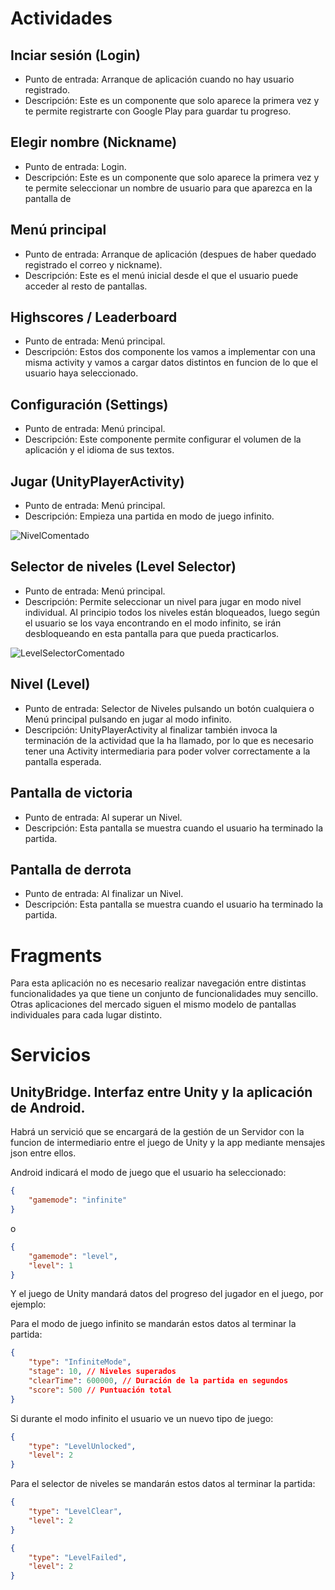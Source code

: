 # Actividades

## Inciar sesión (Login)
- Punto de entrada: Arranque de aplicación cuando no hay usuario registrado.
- Descripción: Este es un componente que solo aparece la primera vez y te permite registrarte con Google Play para guardar tu progreso.

## Elegir nombre (Nickname)
- Punto de entrada: Login.
- Descripción: Este es un componente que solo aparece la primera vez y te permite seleccionar un nombre de usuario para que aparezca en la pantalla de 

## Menú principal
- Punto de entrada: Arranque de aplicación (despues de haber quedado registrado el correo y nickname).
- Descripción: Este es el menú inicial desde el que el usuario puede acceder al resto de pantallas.

## Highscores / Leaderboard
- Punto de entrada: Menú principal.
- Descripción: Estos dos componente los vamos a implementar con una misma activity y vamos a cargar datos distintos en funcion de lo que el usuario haya seleccionado.

## Configuración (Settings)
- Punto de entrada: Menú principal.
- Descripción: Este componente permite configurar el volumen de la aplicación y el idioma de sus textos.
 
## Jugar (UnityPlayerActivity)
- Punto de entrada: Menú principal.
- Descripción: Empieza una partida en modo de juego infinito.

![NivelComentado](https://github.com/Diego-a-lopez/ScapeTheAds/assets/71868889/5636ea4a-6d0c-4094-9483-1835c39fe879)

## Selector de niveles (Level Selector)
- Punto de entrada: Menú principal.
- Descripción: Permite seleccionar un nivel para jugar en modo nivel individual. Al principio todos los niveles están bloqueados, luego según el usuario se los vaya encontrando en el modo infinito, se irán desbloqueando en esta pantalla para que pueda practicarlos.

![LevelSelectorComentado](https://github.com/Diego-a-lopez/ScapeTheAds/assets/71868889/1c6d5482-e001-4063-9ea7-7173e276584b)

## Nivel (Level)
- Punto de entrada: Selector de Niveles pulsando un botón cualquiera o Menú principal pulsando en jugar al modo infinito.
- Descripción: UnityPlayerActivity al finalizar también invoca la terminación de la actividad que la ha llamado, por lo que es necesario tener una Activity intermediaria para poder volver correctamente a la pantalla esperada.

## Pantalla de victoria
- Punto de entrada: Al superar un Nivel.
- Descripción: Esta pantalla se muestra cuando el usuario ha terminado la partida.

## Pantalla de derrota
- Punto de entrada: Al finalizar un Nivel.
- Descripción: Esta pantalla se muestra cuando el usuario ha terminado la partida.

# Fragments
Para esta aplicación no es necesario realizar navegación entre distintas funcionalidades ya que tiene un conjunto de funcionalidades muy sencillo. Otras aplicaciones del mercado siguen el mismo modelo de pantallas individuales para cada lugar distinto.


# Servicios

## UnityBridge. Interfaz entre Unity y la aplicación de Android.

Habrá un servició que se encargará de la gestión de un Servidor con la funcion de intermediario entre el juego de Unity y la app mediante mensajes json entre ellos.

Android indicará el modo de juego que el usuario ha seleccionado:

```json
{
	"gamemode": "infinite"
}
```
o
```json
{
	"gamemode": "level",
	"level": 1
}
```
Y el juego de Unity mandará datos del progreso del jugador en el juego, por ejemplo:

Para el modo de juego infinito se mandarán estos datos al terminar la partida:
```json
{
	"type": "InfiniteMode",
	"stage": 10, // Niveles superados
	"clearTime": 600000, // Duración de la partida en segundos
	"score": 500 // Puntuación total
}
```

Si durante el modo infinito el usuario ve un nuevo tipo de juego:
```json
{
	"type": "LevelUnlocked",
	"level": 2
}
```

Para el selector de niveles se mandarán estos datos al terminar la partida:
```json
{
	"type": "LevelClear",
	"level": 2
}
```

```json
{
	"type": "LevelFailed",
	"level": 2
}
```





